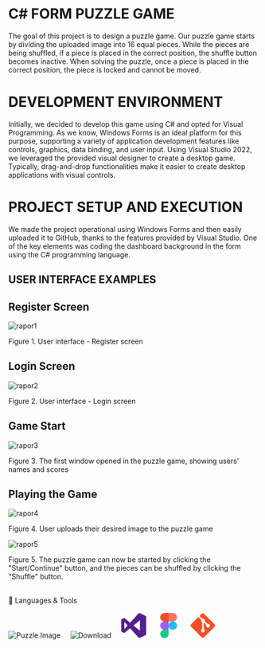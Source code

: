 # C# FORM PUZZLE GAME

The goal of this project is to design a puzzle game. Our puzzle game starts by dividing the uploaded image into 16 equal pieces. While the pieces are being shuffled, if a piece is placed in the correct position, the shuffle button becomes inactive. When solving the puzzle, once a piece is placed in the correct position, the piece is locked and cannot be moved.

# DEVELOPMENT ENVIRONMENT
Initially, we decided to develop this game using C# and opted for Visual Programming. As we know, Windows Forms is an ideal platform for this purpose, supporting a variety of application development features like controls, graphics, data binding, and user input. Using Visual Studio 2022, we leveraged the provided visual designer to create a desktop game. Typically, drag-and-drop functionalities make it easier to create desktop applications with visual controls.

# PROJECT SETUP AND EXECUTION
We made the project operational using Windows Forms and then easily uploaded it to GitHub, thanks to the features provided by Visual Studio. One of the key elements was coding the dashboard background in the form using the C# programming language.

## USER INTERFACE EXAMPLES

## Register Screen

![rapor1](https://user-images.githubusercontent.com/72405540/230413027-dada2524-2a7e-4101-9094-d189036d0728.png)

Figure 1. User interface - Register screen

## Login Screen

![rapor2](https://user-images.githubusercontent.com/72405540/230413195-edd42fc8-b1ec-4d31-bb8b-0b20d890453e.png)

Figure 2. User interface - Login screen

## Game Start

![rapor3](https://user-images.githubusercontent.com/72405540/230413302-f17b475d-fae7-4a3e-b229-7b0674bd58ed.png)


Figure 3. The first window opened in the puzzle game, showing users' names and scores

## Playing the Game

![rapor4](https://user-images.githubusercontent.com/72405540/230413969-87a69149-78ce-4cc4-926d-b6069fb2f628.png)

Figure 4. User uploads their desired image to the puzzle game

![rapor5](https://user-images.githubusercontent.com/72405540/230414107-f25579b4-95a0-44f7-9d3f-6de566a198fc.png)

Figure 5. The puzzle game can now be started by clicking the "Start/Continue" button, and the pieces can be shuffled by clicking the "Shuffle" button.<br><br>


🧰 Languages & Tools
<br><br>
<img src="https://github.com/user-attachments/assets/f83ea8e5-0e62-48ea-b871-4b7ec1effd0f" alt="Puzzle Image" width="60" height="60" alt="C# (CSharp Form)"> &nbsp; &nbsp; 
<img src="https://github.com/user-attachments/assets/f05570ca-e4ac-4a2d-9c5d-f90ebd674ee8" width="60" height="50" alt="Download"> &nbsp; &nbsp; 
<img src="https://github.com/devicons/devicon/blob/master/icons/visualstudio/visualstudio-plain.svg" width="50" height="50" alt="Visual Studio"> &nbsp; &nbsp;
<img src="https://github.com/devicons/devicon/blob/master/icons/figma/figma-original.svg" width="50" height="50" alt="Figma"> &nbsp; &nbsp;
<img src="https://github.com/devicons/devicon/blob/master/icons/git/git-original.svg" width="50" height="50" alt="Git"> &nbsp; &nbsp;


